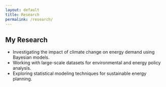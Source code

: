 ```yaml
---
layout: default
title: Research
permalink: /research/
---
```


## My Research
- Investigating the impact of climate change on energy demand using Bayesian models.
- Working with large-scale datasets for environmental and energy policy analysis.
- Exploring statistical modeling techniques for sustainable energy planning.
